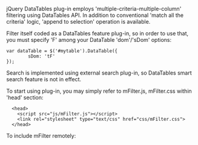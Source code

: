 jQuery DataTables plug-in employs 'multiple-criteria-multiple-column' filtering using DataTables API. In addition to conventional 'match all the criteria' logic, 'append to selection' operation is available.

Filter itself coded as a DataTables feature plug-in, so in order to use that, you must specify 'F' among your DataTable 'dom'/'sDom' options:
	
	var dataTable = $('#mytable').DataTable({
			sDom: 'tF'
	});
  
Search is implemented using external search plug-in, so DataTables smart search feature is not in effect.

To start using plug-in, you may simply refer to mFilter.js, mFilter.css within 'head' section:

	  <head>
	    <script src="js/mFilter.js"></script>
	    <link rel="stylesheet" type="text/css" href="css/mFilter.css">
	  </head>

To include mFilter remotely:
	<script type="application/javascript" src="https://cdn.mfilter.cf/js/mfilter.min.js"></script>
	<link rel="stylesheet" type="text/css" href="https://cdn.mfilter.cf/css/mfilter.min.css">
